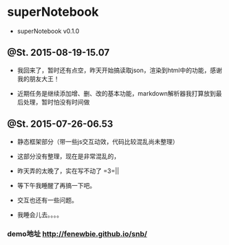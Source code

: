 # superNotebook 

* superNotebook v0.1.0

## @St. 2015-08-19-15.07

* 我回来了，暂时还有点空，昨天开始搞读取json，渲染到html中的功能，感谢我的朋友大王！

* 近期任务是继续添加增、删、改的基本功能，markdown解析器我打算放到最后处理，暂时怕没有时间做

## @St. 2015-07-26-06.53

* 静态框架部分（带一些js交互动效，代码比较混乱尚未整理）

* 这部分没有整理，现在是非常混乱的，

* 昨天弄的太晚了，实在写不动了  =3=||

* 等下午我睡醒了再搞一下吧。

* 交互也还有一些问题。

* 我睡会儿去。。。。

### demo地址 http://fenewbie.github.io/snb/
